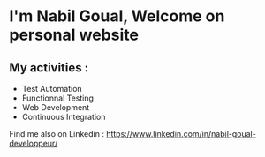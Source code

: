 # I'm Nabil Goual, Welcome on personal website

## My activities :
- Test Automation
- Functionnal Testing
- Web Development
- Continuous Integration

Find me also on Linkedin :
https://www.linkedin.com/in/nabil-goual-developpeur/
